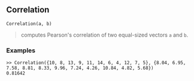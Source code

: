 ## Correlation

```
Correlation(a, b)
```
> computes Pearson's correlation of two equal-sized vectors `a` and `b`.
    
### Examples

```
>> Correlation({10, 8, 13, 9, 11, 14, 6, 4, 12, 7, 5}, {8.04, 6.95, 7.58, 8.81, 8.33, 9.96, 7.24, 4.26, 10.84, 4.82, 5.68})
0.81642
```

